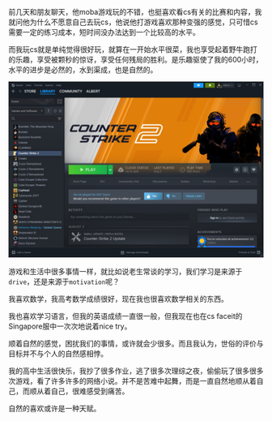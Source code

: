 前几天和朋友聊天，他moba游戏玩的不错，也挺喜欢看cs有关的比赛和内容，我就问他为什么不愿意自己去玩cs，他说他打游戏喜欢那种变强的感觉，只可惜cs需要一定的练习成本，短时间没办法达到一个比较高的水平。

而我玩cs就是单纯觉得很好玩，就算在一开始水平很菜，我也享受起着野牛跑打的乐趣，享受被颗秒的惊讶，享受任何残局的胜利。是乐趣驱使了我的600小时，水平的进步是必然的，水到渠成，也是自然的。

![alt text](images/image.png)

游戏和生活中很多事情一样，就比如说老生常谈的学习，我们学习是来源于`drive`，还是来源于`motivation`呢？

我喜欢数学，我高考数学成绩很好，现在我也很喜欢数学相关的东西。

我也喜欢学习语言，但我的英语成绩一直很一般，但我现在也在cs faceit的Singapore服中一次次地说着nice try。

顺着自然的感觉，困扰我们的事情，或许就会少很多。而且我认为，世俗的评价与目标并不与个人的自然感相悖。

我的高中生活很快乐，我抄了很多作业，逃了很多次理综之夜，偷偷玩了很多很多次游戏，看了许多许多的网络小说。并不是苦难中起舞，而是一直自然地顺从着自己，而顺从着自己，很难感受到痛苦。

自然的喜欢或许是一种天赋。